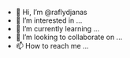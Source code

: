 - 👋 Hi, I’m @raflydjanas
- 👀 I’m interested in ...
- 🌱 I’m currently learning ...
- 💞️ I’m looking to collaborate on ...
- 📫 How to reach me ...

<!---
raflydjanas/raflydjanas is a ✨ special ✨ repository because its `README.md` (this file) appears on your GitHub profile.
You can click the Preview link to take a look at your changes.
--->
